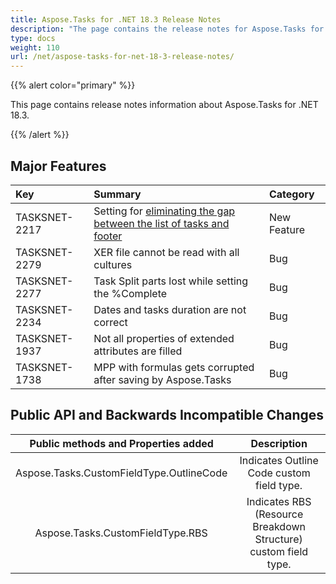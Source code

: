 ```yaml
---
title: Aspose.Tasks for .NET 18.3 Release Notes
description: "The page contains the release notes for Aspose.Tasks for .NET 18.3."
type: docs
weight: 110
url: /net/aspose-tasks-for-net-18-3-release-notes/
---
```


{{% alert color="primary" %}} 

This page contains release notes information about Aspose.Tasks for .NET 18.3.

{{% /alert %}}

## **Major Features**

|**Key**|**Summary**|**Category**|
| :- | :- | :- |
|TASKSNET-2217|Setting for [eliminating the gap between the list of tasks and footer](/tasks/net/reduce-gap-between-tasks-list-and-footer/)|New Feature|
|TASKSNET-2279|XER file cannot be read with all cultures|Bug|
|TASKSNET-2277|Task Split parts lost while setting the %Complete|Bug|
|TASKSNET-2234|Dates and tasks duration are not correct|Bug|
|TASKSNET-1937|Not all properties of extended attributes are filled|Bug|
|TASKSNET-1738|MPP with formulas gets corrupted after saving by Aspose.Tasks|Bug|

## **Public API and Backwards Incompatible Changes**

|**Public methods and Properties added**|**Description**|
| :-: | :-: |
|Aspose.Tasks.CustomFieldType.OutlineCode|Indicates Outline Code custom field type.|
|Aspose.Tasks.CustomFieldType.RBS|Indicates RBS (Resource Breakdown Structure) custom field type.|

